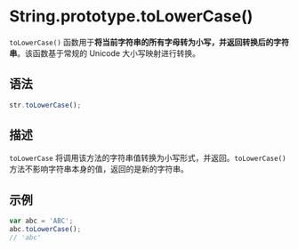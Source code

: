 # String.prototype.toLowerCase()

`toLowerCase()` 函数用于**将当前字符串的所有字母转为小写，并返回转换后的字符串**。该函数基于常规的 Unicode 大小写映射进行转换。

## 语法

```js
str.toLowerCase();
```

## 描述

`toLowerCase` 将调用该方法的字符串值转换为小写形式，并返回。`toLowerCase()` 方法不影响字符串本身的值，返回的是新的字符串。

## 示例

```js
var abc = 'ABC';
abc.toLowerCase();
// 'abc'
```
